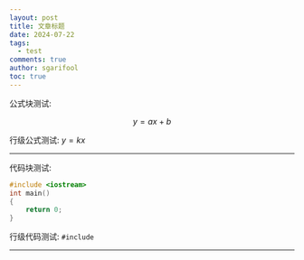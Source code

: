 ```yaml
---
layout: post
title: 文章标题
date: 2024-07-22
tags:
  - test
comments: true
author: sgarifool
toc: true
---
```

公式块测试: 

$$
y = ax + b
$$

行级公式测试: $y = kx$

---

代码块测试: 

```cpp
#include <iostream>
int main()
{
	return 0;
}
```

行级代码测试: `#include`

---

